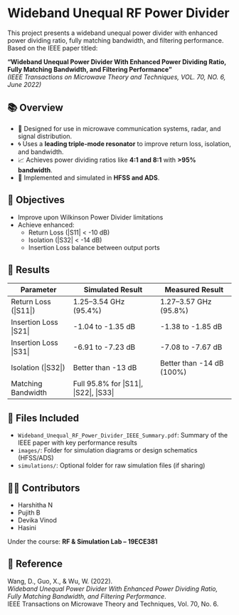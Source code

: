 # Wideband Unequal RF Power Divider

This project presents a wideband unequal power divider with enhanced power dividing ratio, fully matching bandwidth, and filtering performance. Based on the IEEE paper titled:

**“Wideband Unequal Power Divider With Enhanced Power Dividing Ratio, Fully Matching Bandwidth, and Filtering Performance”**  
*(IEEE Transactions on Microwave Theory and Techniques, VOL. 70, NO. 6, June 2022)*

## 📚 Overview

- 📡 Designed for use in microwave communication systems, radar, and signal distribution.
- 🌀 Uses a **leading triple-mode resonator** to improve return loss, isolation, and bandwidth.
- 📈 Achieves power dividing ratios like **4:1 and 8:1** with **>95% bandwidth**.
- 🔧 Implemented and simulated in **HFSS and ADS**.

## 🎯 Objectives

- Improve upon Wilkinson Power Divider limitations
- Achieve enhanced:
  - Return Loss (|S11| < -10 dB)
  - Isolation (|S32| < -14 dB)
  - Insertion Loss balance between output ports

## 🧪 Results


| Parameter              | Simulated Result            | Measured Result              |
|------------------------|----------------------------|-----------------------------|
| Return Loss (&#124;S11&#124;)    | 1.25–3.54 GHz (95.4%)       | 1.27–3.57 GHz (95.8%)       |
| Insertion Loss &#124;S21&#124;   | -1.04 to -1.35 dB           | -1.38 to -1.85 dB           |
| Insertion Loss &#124;S31&#124;   | -6.91 to -7.23 dB           | -7.08 to -7.67 dB           |
| Isolation (&#124;S32&#124;)      | Better than -13 dB          | Better than -14 dB (100%)   |
| Matching Bandwidth     | Full 95.8% for &#124;S11&#124;, &#124;S22&#124;, &#124;S33&#124; |                             |
	


## 📁 Files Included

- `Wideband_Unequal_RF_Power_Divider_IEEE_Summary.pdf`: Summary of the IEEE paper with key performance results
- `images/`: Folder for simulation diagrams or design schematics (HFSS/ADS)
- `simulations/`: Optional folder for raw simulation files (if sharing)

## 👨‍🔬 Contributors

- Harshitha N   
- Pujith B  
- Devika Vinod  
- Hasini  

Under the course: **RF & Simulation Lab – 19ECE381**

## 📰 Reference

Wang, D., Guo, X., & Wu, W. (2022).  
*Wideband Unequal Power Divider With Enhanced Power Dividing Ratio, Fully Matching Bandwidth, and Filtering Performance*.  
IEEE Transactions on Microwave Theory and Techniques, Vol. 70, No. 6.
